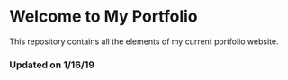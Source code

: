# Welcome to My Portfolio
This repository contains all the elements of my current portfolio website.

### Updated on 1/16/19
